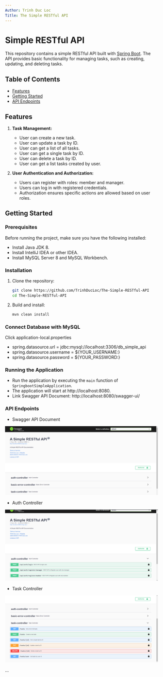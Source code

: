 ```yaml
---
Author: Trinh Duc Loc
Title: The Simple RESTful API
---
```


# Simple RESTful API

This repository contains a simple RESTful API built with [Spring Boot](https://spring.io/projects/spring-boot). The API provides basic functionality for managing tasks, such as creating, updating, and deleting tasks.

## Table of Contents
- [Features](#features)
- [Getting Started](#getting-started)
- [API Endpoints](#api-endpoints)


## Features

1. **Task Management:**
    - User can create a new task.
    - User can update a task by ID.
    - User can get a list of all tasks.
    - User can get a single task by ID.
    - User can delete a task by ID.
    - User can get a list tasks created by user.

2. **User Authentication and Authorization:**
    - Users can register with roles: member and manager.
    - Users can log in with registered credentials.
    - Authorization ensures specific actions are allowed based on user roles.

## Getting Started

### Prerequisites

Before running the project, make sure you have the following installed:

- Install Java JDK 8.
- Install IntelliJ IDEA or other IDEA.
- Install MySQL Server 8 and MySQL Workbench.

### Installation

1. Clone the repository:

    ```bash
    git clone https://github.com/TrinhDucLoc/The-Simple-RESTful-API
    cd The-Simple-RESTful-API
    ```

2. Build and install:

    ```bash
    mvn clean install
    ```

### Connect Database with MySQL
Click application-local.properties
- spring.datasource.url = jdbc:mysql://localhost:3306/db_simple_api
- spring.datasource.username = ${YOUR_USERNAME:}
- spring.datasource.password = ${YOUR_PASSWORD:}

### Running the Application

- Run the application by executing the `main` function of `SpringbootSimpleApplication`.
- The application will start at http://localhost:8080.
- Link Swagger API Document: http://localhost:8080/swagger-ui/


### API Endpoints
- Swagger API Document
  
![Swagger API Document](https://raw.githubusercontent.com/TrinhDucLoc/The-Simple-RESTful-API/main/image/SimpleAPI_001.png)

- Auth Controller

![Auth Controller](https://raw.githubusercontent.com/TrinhDucLoc/The-Simple-RESTful-API/main/image/SimpleAPI_002.png)

- Task Controller

![Task Controller](https://raw.githubusercontent.com/TrinhDucLoc/The-Simple-RESTful-API/main/image/SimpleAPI_003.png)

...
